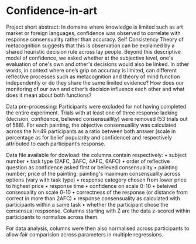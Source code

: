 # Confidence-in-art

Project short abstract: 
In domains where knowledge is limited such as art market or foreign languages, confidence was observed to correlate with response consensuality rather than accuracy. Self Consistency Theory of metacognition suggests that this is observation can be explained by a shared heuristic decision rule across lay people. Beyond this descriptive model of confidence, we asked whether at the subjective level, one's evaluation of one's own and other's decisions would also be linked. In other words, in context where one’s grip on accuracy is limited, can different reflective processes such as metacognition and theory of mind function independently or do they share the same limited evidence? How does our monitoring of our own and other’s decision influence each other and what does it mean about both functions?



Data pre-processing:
Participants were excluded for not having completed the entire experiment. Trials with at least one of three response lacking (decision, confidence, believed consensuallity) were removed (53 trials out of 588). For each painting, the objective consensuallity was calculated across the N=49 participants as a ratio between both answer (scale in percentage as for belief popularity and confidence) and respectively attributed to each participant’s response. 

Data file available for dowload: 
the columns contain respectively: 
• subject number
• task type (2AFC, 3AFC, 4AFC, 6AFC)
• order of reflective question as confidence asked first or believed consensuality
• painting number; price of the painting; painting's maximum consensuality across options (vary with task type)
• response category chosen from lower price to highest price
• response time
• confidence on scale 0-10
• beleived consesuality on scale 0-10
• correctness of the response (or distance from correct in more than 2AFC)
• response consensuality as calculated with participants within a same task
• whether the participant chose the consensual respsonse. 
Columns starting with Z are the data z-scored within participants to normalize across them. 

For data analysis, columns were then also normalised across participants to allow fair comparision across parameters in multiple regressions.
